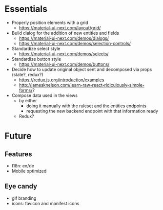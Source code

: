 # Essentials

* Properly position elements with a grid
    * https://material-ui-next.com/layout/grid/
* Build dialog for the addition of new entities and fields
    * https://material-ui-next.com/demos/dialogs/
    * https://material-ui-next.com/demos/selection-controls/
* Standardize select style
    * https://material-ui-next.com/demos/selects/
* Standardize button style
    * https://material-ui-next.com/demos/buttons/
* Decide how to update original object sent and decomposed via props (state?, redux?)
    * https://redux.js.org/introduction/examples
    * http://jamesknelson.com/learn-raw-react-ridiculously-simple-forms/?
* Compose data used in the views
    * by either
        * doing it manually with the ruleset and the entities endpoints
        * requesting the new backend endpoint with that information ready
    * Redux?

# Future

## Features

* I18n: en/de
* Mobile optimized

## Eye candy

* gif branding
* icons: favicon and manifest icons
